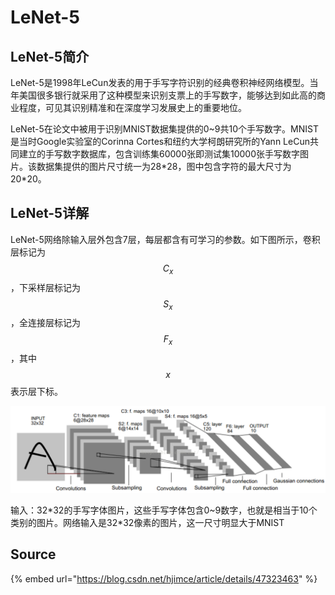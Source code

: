 # LeNet-5

## LeNet-5简介

LeNet-5是1998年LeCun发表的用于手写字符识别的经典卷积神经网络模型。当年美国很多银行就采用了这种模型来识别支票上的手写数字，能够达到如此高的商业程度，可见其识别精准和在深度学习发展史上的重要地位。

LeNet-5在论文中被用于识别MNIST数据集提供的0~9共10个手写数字。MNIST是当时Google实验室的Corinna Cortes和纽约大学柯朗研究所的Yann LeCun共同建立的手写数字数据库，包含训练集60000张即测试集10000张手写数字图片。该数据集提供的图片尺寸统一为28\*28，图中包含字符的最大尺寸为20\*20。

## LeNet-5详解

LeNet-5网络除输入层外包含7层，每层都含有可学习的参数。如下图所示，卷积层标记为 $$C_x$$ ，下采样层标记为 $$S_x$$ ，全连接层标记为 $$F_x$$ ，其中 $$x$$ 表示层下标。

![](../../../.gitbook/assets/20150903161702138.png)

输入：32\*32的手写字体图片，这些手写字体包含0~9数字，也就是相当于10个类别的图片。网络输入是32\*32像素的图片，这一尺寸明显大于MNIST

## Source

{% embed url="https://blog.csdn.net/hjimce/article/details/47323463" %}





